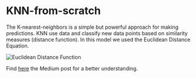 # KNN-from-scratch

The K-nearest-neighbors is a simple but powerful approach for making predictions.  KNN use data and classify new data points based on similarity measures (distance function).  In this model we used the Euclidean Distance Equation. 

![Euclidean Distance Function](/images/Euclidean_Distance_Equation.png)

Find [here](https://medium.com/p/2087561010dc/edit) the Medium post for a better understanding. 